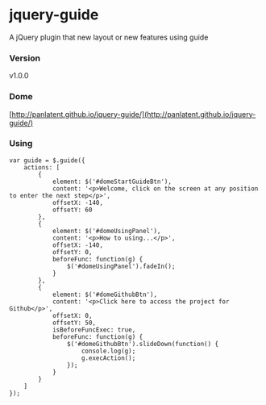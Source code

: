 jquery-guide
============

A jQuery plugin that new layout or new features using guide

### Version

v1.0.0

### Dome

[http://panlatent.github.io/jquery-guide/](http://panlatent.github.io/jquery-guide/)

### Using

	
	var guide = $.guide({
		actions: [
			{
				element: $('#domeStartGuideBtn'),
				content: '<p>Welcome, click on the screen at any position to enter the next step</p>',
				offsetX: -140,
				offsetY: 60
			},
			{
				element: $('#domeUsingPanel'),
				content: '<p>How to using...</p>',
				offsetX: -140,
				offsetY: 0,
				beforeFunc: function(g) {
					$('#domeUsingPanel').fadeIn();
				}
			},
			{
				element: $('#domeGithubBtn'),
				content: '<p>Click here to access the project for Github</p>',
				offsetX: 0,
				offsetY: 50,
				isBeforeFuncExec: true,
				beforeFunc: function(g) {
					$('#domeGithubBtn').slideDown(function() {
						console.log(g);
						g.execAction();
					});
				}
			}
		]
	});



